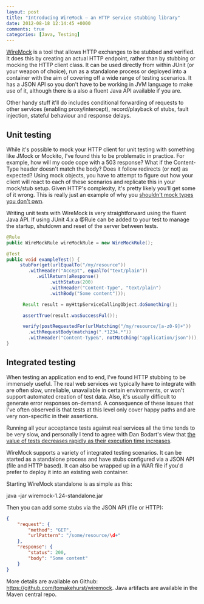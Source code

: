 ```yaml
---
layout: post
title: "Introducing WireMock – an HTTP service stubbing library"
date: 2012-08-18 12:14:45 +0000
comments: true
categories: [Java, Testing]
---
```


[WireMock](http://wiremock.org) is a tool that allows HTTP exchanges to be stubbed and verified. It does this by creating an actual HTTP endpoint, rather than by stubbing or mocking the HTTP client class. It can be used directly from within JUnit (or your weapon of choice), run as a standalone process or deployed into a container with the aim of covering off a wide range of testing scenarios. It has a JSON API so you don't have to be working in JVM language to make use of it, although there is a also a fluent
Java API available if you are.

<!-- more -->

Other handy stuff it'll do includes conditional forwarding of requests to other services (enabling proxy/intercept), record/playback of stubs, fault injection, stateful behaviour and response delays.

Unit testing
------------

While it's possible to mock your HTTP client for unit testing with something like JMock or Mockito, I've found this to be problematic in practice. For example, how will my code cope with a 503 response? What if the Content-Type header doesn't match the body? Does it follow redirects (or not) as expected? Using mock objects, you have to attempt to figure out how your client will react to each of these scenarios and replicate this in your mock/stub setup. Given HTTP's complexity, it's
pretty likely you'll get some of it wrong. This is really just an example of why you [shouldn't mock types you don't own](http://www.mockobjects.com/2007/04/test-smell-everything-is-mocked.html).

Writing unit tests with WireMock is very straightforward using the fluent Java API. If using JUnit 4.x a @Rule can be added to your test to manage the startup, shutdown and reset of the server between tests.

``` java
@Rule
public WireMockRule wireMockRule = new WireMockRule();

@Test
public void exampleTest() {
     stubFor(get(urlEqualTo("/my/resource"))
        .withHeader("Accept", equalTo("text/plain"))
           .willReturn(aResponse()
                .withStatus(200)
                .withHeader("Content-Type", "text/plain")
                .withBody("Some content")));

      Result result = myHttpServiceCallingObject.doSomething();

      assertTrue(result.wasSuccessFul());

      verify(postRequestedFor(urlMatching("/my/resource/[a-z0-9]+"))
        .withRequestBody(matching(".*1234.*"))
        .withHeader("Content-Type&", notMatching("application/json")));
}
```

Integrated testing
------------------

When testing an application end to end, I've found HTTP stubbing to be immensely useful. The real web services we typically have to integrate with are often slow, unreliable, unavailable in certain environments, or won't support automated creation of test data. Also, it's usually difficult to generate error responses on-demand. A consequence of these issues that I've often observed is that tests at this level only cover happy paths and are very non-specific in their assertions.

Running all your acceptance tests against real services all the time tends to be very slow, and personally I tend to agree with Dan Bodart's view that [the value of tests decreases rapidly as their execution time increases](http://dan.bodar.com/2012/02/28/crazy-fast-build-times-or-when-10-seconds-starts-to-make-you-nervous/).

WireMock supports a variety of integrated testing scenarios. It can be started as a standalone process and have stubs configured via a JSON API (file and HTTP based). It can also be wrapped up in a WAR file if you'd prefer to deploy it into an existing web container.

Starting WireMock standalone is as simple as this:

java -jar wiremock-1.24-standalone.jar

Then you can add some stubs via the JSON API (file or HTTP):

``` json
{
    "request": {
        "method": "GET",
        "urlPattern": "/some/resource/\d+"
    },
    "response": {
        "status": 200,
        "body": "Some content"
    }
}
```

More details are available on Github: https://github.com/tomakehurst/wiremock. Java artifacts are available in the Maven central repo.
